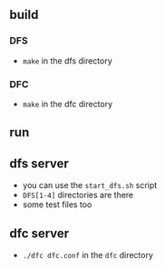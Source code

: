 ## build
### DFS
- `make` in the dfs directory
### DFC
- `make` in the dfc directory

## run
## dfs server
- you can use the `start_dfs.sh` script
- `DFS[1-4]` directories are there
- some test files too

## dfc server
- `./dfc dfc.conf` in the `dfc` directory
